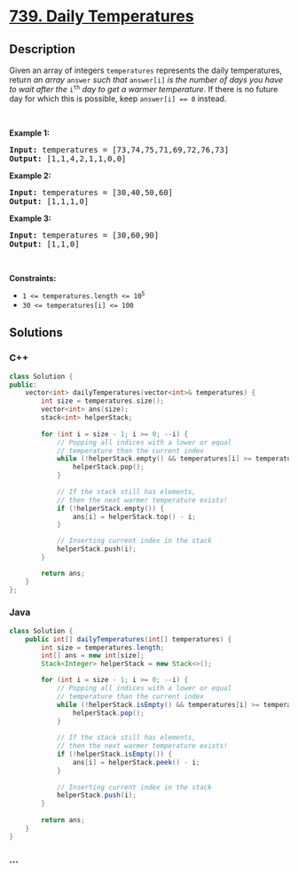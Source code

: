# [739. Daily Temperatures](https://leetcode.com/problems/daily-temperatures)

## Description

<p>Given an array of integers <code>temperatures</code> represents the daily temperatures, return <em>an array</em> <code>answer</code> <em>such that</em> <code>answer[i]</code> <em>is the number of days you have to wait after the</em> <code>i<sup>th</sup></code> <em>day to get a warmer temperature</em>. If there is no future day for which this is possible, keep <code>answer[i] == 0</code> instead.</p>

<p>&nbsp;</p>
<p><strong class="example">Example 1:</strong></p>
<pre><strong>Input:</strong> temperatures = [73,74,75,71,69,72,76,73]
<strong>Output:</strong> [1,1,4,2,1,1,0,0]
</pre><p><strong class="example">Example 2:</strong></p>
<pre><strong>Input:</strong> temperatures = [30,40,50,60]
<strong>Output:</strong> [1,1,1,0]
</pre><p><strong class="example">Example 3:</strong></p>
<pre><strong>Input:</strong> temperatures = [30,60,90]
<strong>Output:</strong> [1,1,0]
</pre>
<p>&nbsp;</p>
<p><strong>Constraints:</strong></p>

<ul>
	<li><code>1 &lt;=&nbsp;temperatures.length &lt;= 10<sup>5</sup></code></li>
	<li><code>30 &lt;=&nbsp;temperatures[i] &lt;= 100</code></li>
</ul>

## Solutions

<!-- tabs:start -->

### **C++**

```cpp
class Solution {
public:
    vector<int> dailyTemperatures(vector<int>& temperatures) {
        int size = temperatures.size();
        vector<int> ans(size);
        stack<int> helperStack;
        
        for (int i = size - 1; i >= 0; --i) {
            // Popping all indices with a lower or equal
            // temperature than the current index
            while (!helperStack.empty() && temperatures[i] >= temperatures[helperStack.top()]) {
                helperStack.pop();
            }
            
            // If the stack still has elements,
            // then the next warmer temperature exists!
            if (!helperStack.empty()) {
                ans[i] = helperStack.top() - i;
            }

            // Inserting current index in the stack
            helperStack.push(i);
        }

        return ans;
    }
};
```

### **Java**

```java
class Solution {
    public int[] dailyTemperatures(int[] temperatures) {
        int size = temperatures.length;
        int[] ans = new int[size];
        Stack<Integer> helperStack = new Stack<>();

        for (int i = size - 1; i >= 0; --i) {
            // Popping all indices with a lower or equal
            // temperature than the current index
            while (!helperStack.isEmpty() && temperatures[i] >= temperatures[helperStack.peek()]) {
                helperStack.pop();
            }
            
            // If the stack still has elements,
            // then the next warmer temperature exists!
            if (!helperStack.isEmpty()) {
                ans[i] = helperStack.peek() - i;
            }
            
            // Inserting current index in the stack
            helperStack.push(i);
        }
        
        return ans;
    }
}
```

### **...**

```

```

<!-- tabs:end -->
